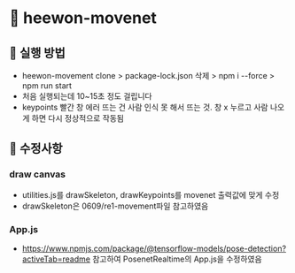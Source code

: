 # 🎀 heewon-movenet
## 🎈 실행 방법
- heewon-movement clone > package-lock.json 삭제 > npm i --force > npm run start
- 처음 실행되는데 10~15초 정도 걸립니다
- keypoints 빨간 창 에러 뜨는 건 사람 인식 못 해서 뜨는 것. 창 x 누르고 사람 나오게 하면 다시 정상적으로 작동됨

## 🎈 수정사항
### draw canvas
- utilities.js를 drawSkeleton, drawKeypoints를 movenet 출력값에 맞게 수정
- drawSkeleton은 0609/re1-movement파일 참고하였음

### App.js
- https://www.npmjs.com/package/@tensorflow-models/pose-detection?activeTab=readme 참고하여 PosenetRealtime의 App.js을 수정하였음